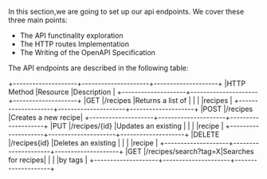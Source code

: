In this section,we are going to set up our api endpoints.
We cover these three main points:
   - The  API functinality exploration
   - The HTTP routes Implementation
   - The Writing of the OpenAPI Specification

The API endpoints are described in the following table:

+--------------------+---------------------+--------------------+
|HTTP Method         |Resource             |Description         |
+--------------------+---------------------+--------------------+
|GET                 |/recipes             |Returns a list of   |
|                    |                     |recipes             |
+--------------------+---------------------+--------------------+
|POST                |/recipes             |Creates a new recipe|
+--------------------+---------------------+--------------------+
|PUT                 |/recipes/{id}        |Updates an existing |
|                    |                     |recipe              |
+--------------------+---------------------+--------------------+
|DELETE              |/recipes{id}         |Deletes an existing |
|                    |                     |recipe              |
+--------------------+---------------------+--------------------+
|GET                 |/recipes/search?tag=X|Searches for recipes|
|                    |                     |by tags             |
+--------------------+---------------------+--------------------+

